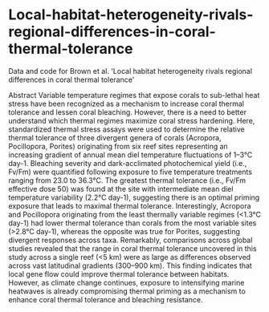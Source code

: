 # Local-habitat-heterogeneity-rivals-regional-differences-in-coral-thermal-tolerance
Data and code for Brown et al. 'Local habitat heterogeneity rivals regional differences in coral thermal tolerance'

Abstract
Variable temperature regimes that expose corals to sub-lethal heat stress have been recognized as a mechanism to increase coral thermal tolerance and lessen coral bleaching. However, there is a need to better understand which thermal regimes maximize coral stress hardening. Here, standardized thermal stress assays were used to determine the relative thermal tolerance of three divergent genera of corals (Acropora, Pocillopora, Porites) originating from six reef sites representing an increasing gradient of annual mean diel temperature fluctuations of 1–3°C day-1. Bleaching severity and dark-acclimated photochemical yield (i.e., Fv/Fm) were quantified following exposure to five temperature treatments ranging from 23.0 to 36.3°C. The greatest thermal tolerance (i.e., Fv/Fm effective dose 50) was found at the site with intermediate mean diel temperature variability (2.2°C day-1), suggesting there is an optimal priming exposure that leads to maximal thermal tolerance. Interestingly, Acropora and Pocillopora originating from the least thermally variable regimes (<1.3°C day-1) had lower thermal tolerance than corals from the most variable sites (>2.8°C day-1), whereas the opposite was true for Porites, suggesting divergent responses across taxa. Remarkably, comparisons across global studies revealed that the range in coral thermal tolerance uncovered in this study across a single reef (<5 km) were as large as differences observed across vast latitudinal gradients (300–900 km). This finding indicates that local gene flow could improve thermal tolerance between habitats. However, as climate change continues, exposure to intensifying marine heatwaves is already compromising thermal priming as a mechanism to enhance coral thermal tolerance and bleaching resistance.
